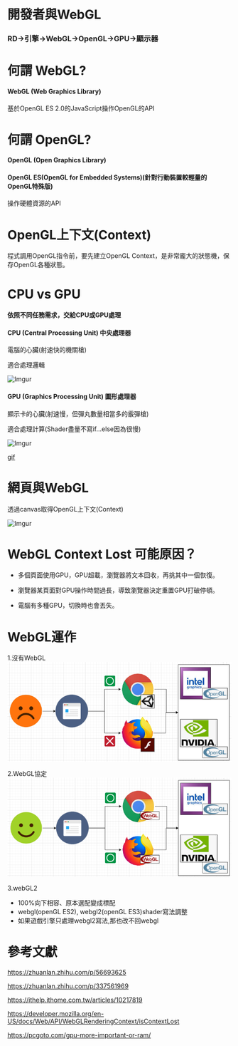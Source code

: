 # 開發者與WebGL
### RD->引擎->WebGL->OpenGL->GPU->顯示器

# 何謂 WebGL?
#### WebGL (Web Graphics Library)
基於OpenGL ES 2.0的JavaScript操作OpenGL的API

# 何謂 OpenGL?
#### OpenGL (Open Graphics Library)
#### OpenGL ES(OpenGL for Embedded Systems)(針對行動裝置較輕量的OpenGL特殊版)
操作硬體資源的API

# OpenGL上下文(Context)
程式調用OpenGL指令前，要先建立OpenGL Context，是非常龐大的狀態機，保存OpenGL各種狀態。

## 
# CPU vs GPU
#### 依照不同任務需求，交給CPU或GPU處理
#### CPU (Central Processing Unit) 中央處理器
電腦的心臟(射速快的機關槍)

適合處理邏輯

![Imgur](https://i.imgur.com/Y7rPVxM.gif)

#### GPU (Graphics Processing Unit) 圖形處理器
顯示卡的心臟(射速慢，但彈丸數量相當多的霰彈槍)

適合處理計算(Shader盡量不寫if...else因為很慢)

![Imgur](https://i.imgur.com/4a8mwAv.png)

[gif](https://i.imgur.com/HV4TpeX.gif)
# 網頁與WebGL
透過canvas取得OpenGL上下文(Context)

![Imgur](https://i.imgur.com/pvV09Pp.jpg)

# WebGL Context Lost 可能原因？
- 多個頁面使用GPU，GPU超載，瀏覽器將文本回收，再挑其中一個恢復。

- 瀏覽器某頁面對GPU操作時間過長，導致瀏覽器決定重置GPU打破停頓。

- 電腦有多種GPU，切換時也會丟失。 

# WebGL運作
1.沒有WebGL
![](./before.png)

2.WebGL協定
![](./after.png)

3.webGL2
- 100%向下相容、原本選配變成標配
- webgl(openGL ES2), webgl2(openGL ES3)shader寫法調整
- 如果遊戲引擎只處理webgl2寫法,那也改不回webgl

# 參考文獻
https://zhuanlan.zhihu.com/p/56693625

https://zhuanlan.zhihu.com/p/337561969

https://ithelp.ithome.com.tw/articles/10217819

https://developer.mozilla.org/en-US/docs/Web/API/WebGLRenderingContext/isContextLost

https://pcgoto.com/gpu-more-important-or-ram/